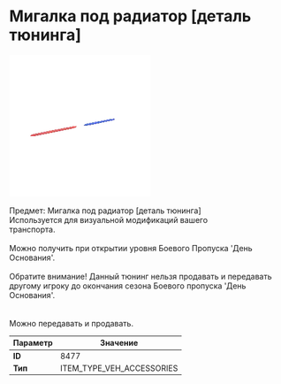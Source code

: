 # Мигалка под радиатор [деталь тюнинга]

![Item Image](../img/8477.webp?raw=true)

Предмет: Мигалка под радиатор [деталь тюнинга]<br>Используется для визуальной модификаций вашего<br>транспорта.<br><br>Можно получить при открытии уровня Боевого Пропуска 'День Основания'.<br><br>Обратите внимание! Данный тюнинг нельзя продавать и передавать<br>другому игроку до окончания сезона Боевого пропуска 'День Основания'.<br><br><br>Можно передавать и продавать.


| Параметр | Значение |
|----------|----------|
| **ID** | 8477 |
| **Тип** | ITEM_TYPE_VEH_ACCESSORIES |

